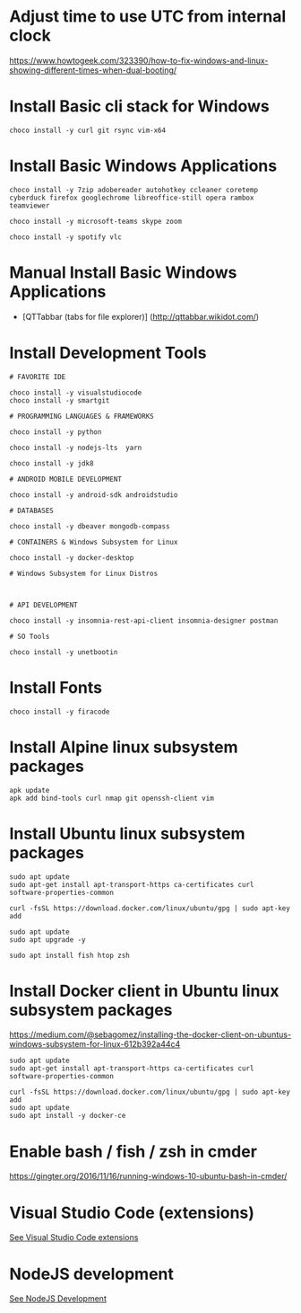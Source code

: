 # Adjust time to use UTC from internal clock

https://www.howtogeek.com/323390/how-to-fix-windows-and-linux-showing-different-times-when-dual-booting/

# Install Basic cli stack for Windows 

```
choco install -y curl git rsync vim-x64
```

# Install Basic Windows Applications

```
choco install -y 7zip adobereader autohotkey ccleaner coretemp cyberduck firefox googlechrome libreoffice-still opera rambox teamviewer

choco install -y microsoft-teams skype zoom

choco install -y spotify vlc

```

# Manual Install Basic Windows Applications

* [QTTabbar (tabs for file explorer)] (http://qttabbar.wikidot.com/)


# Install Development Tools

```
# FAVORITE IDE

choco install -y visualstudiocode 
choco install -y smartgit

# PROGRAMMING LANGUAGES & FRAMEWORKS

choco install -y python

choco install -y nodejs-lts  yarn

choco install -y jdk8

# ANDROID MOBILE DEVELOPMENT

choco install -y android-sdk androidstudio 

# DATABASES

choco install -y dbeaver mongodb-compass 

# CONTAINERS & Windows Subsystem for Linux

choco install -y docker-desktop

# Windows Subsystem for Linux Distros



# API DEVELOPMENT

choco install -y insomnia-rest-api-client insomnia-designer postman

# SO Tools

choco install -y unetbootin

```

# Install Fonts

```
choco install -y firacode
```

# Install Alpine linux subsystem packages 

```
apk update
apk add bind-tools curl nmap git openssh-client vim
```


# Install Ubuntu linux subsystem packages 

```
sudo apt update
sudo apt-get install apt-transport-https ca-certificates curl software-properties-common

curl -fsSL https://download.docker.com/linux/ubuntu/gpg | sudo apt-key add 

sudo apt update
sudo apt upgrade -y
 
sudo apt install fish htop zsh
```

# Install Docker client in Ubuntu linux subsystem packages 

https://medium.com/@sebagomez/installing-the-docker-client-on-ubuntus-windows-subsystem-for-linux-612b392a44c4

```
sudo apt update
sudo apt-get install apt-transport-https ca-certificates curl software-properties-common

curl -fsSL https://download.docker.com/linux/ubuntu/gpg | sudo apt-key add 
sudo apt update
sudo apt install -y docker-ce
```

# Enable bash / fish / zsh in cmder

https://gingter.org/2016/11/16/running-windows-10-ubuntu-bash-in-cmder/

# Visual Studio Code (extensions)

[See Visual Studio Code extensions](README-VisualStudioCode.md)

# NodeJS development

[See NodeJS Development](README-NodeJS.md)


